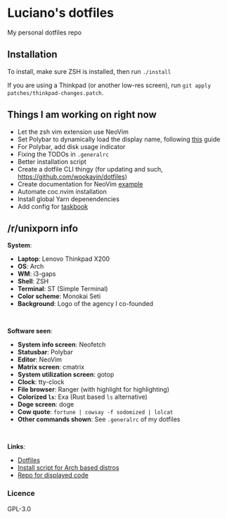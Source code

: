 # Luciano's dotfiles

My personal dotfiles repo

## Installation

To install, make sure ZSH is installed, then run `./install`

If you are using a Thinkpad (or another low-res screen), run `git apply
patches/thinkpad-changes.patch`.

## Things I am working on right now

* Let the zsh vim extension use NeoVim
* Set Polybar to dynamically load the display name, following [this](https://github.com/jaagr/polybar/wiki) guide
* For Polybar, add disk usage indicator
* Fixing the TODOs in `.generalrc`
* Better installation script
* Create a dotfile CLI thingy (for updating and such, https://github.com/wookayin/dotfiles)
* Create documentation for NeoVim [example](https://github.com/LukeSmithxyz/voidrice/blob/4679034430ac64bbcb62428e0d77d8dc7987233d/.local/share/larbs/readme.mom)
* Automate coc.nvim installation
* Install global Yarn depenendencies
* Add config for [taskbook](https://github.com/klaussinani/taskbook)

## /r/unixporn info

**System**:

* **Laptop**: Lenovo Thinkpad X200
* **OS**: Arch
* **WM**: i3-gaps
* **Shell**: ZSH
* **Terminal**: ST (Simple Terminal)
* **Color scheme**: Monokai Seti
* **Background**: Logo of the agency I co-founded

&#x200B;

**Software seen**:

* **System info screen**: Neofetch
* **Statusbar**: Polybar
* **Editor**: NeoVim
* **Matrix screen**: cmatrix
* **System utilization screen**: gotop
* **Clock**: tty-clock
* **File browser**: Ranger (with highlight for highlighting)
* **Colorized `ls`**: Exa (Rust based `ls` alternative)
* **Doge screen**: doge
* **Cow quote**: `fortune | cowsay -f sodomized | lolcat`
* **Other commands shown**: See `.generalrc` of my dotfiles

&#x200B;

**Links**:

* [Dotfiles](https://github.com/lucianonooijen/dotfiles)
* [Install script for Arch based distros](https://github.com/lucianonooijen/larbs)
* [Repo for displayed code](https://github.com/BytecodeOpenSource/PingPong-API)

### Licence

GPL-3.0
